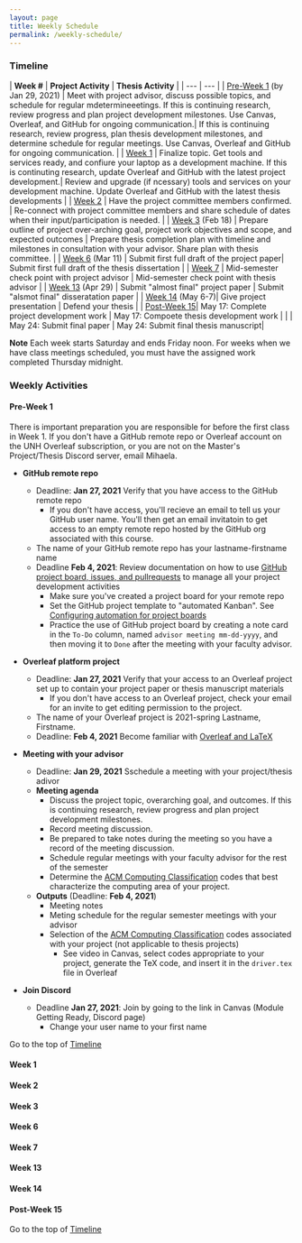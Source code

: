 ```yaml
---
layout: page
title: Weekly Schedule
permalink: /weekly-schedule/
---
```


### Timeline 

| **Week #** | **Project Activity** | **Thesis Activity** |
| --- | --- |
| [Pre-Week 1](#pre-week-1) (by Jan 29, 2021) | Meet with project advisor,  discuss possible topics, and  schedule for regular mdetermineeetings. If this is continuing research, review progress and plan project development milestones. Use Canvas, Overleaf, and GitHub for ongoing communication.| If this is continuing research, review progress, plan thesis development milestones, and determine schedule for regular meetings. Use Canvas, Overleaf and GitHub for ongoing communication. | 
| [Week 1](#week-1) | Finalize topic. Get tools and services ready, and confiure your laptop as a development machine. If this is continuting research, update Overleaf and GitHub with the latest project development.| Review and upgrade (if ncessary) tools and services on your development machine. Update Overleaf and GitHub with the latest thesis developments |
| [Week 2](#week-2) | Have the project committee members confirmed. | Re-connect with project committee members and share schedule of dates when their input/participation is needed. | 
| [Week 3](#week-3) (Feb 18) | Prepare outline of project  over-arching goal, project work objectives and scope, and expected outcomes | Prepare thesis completion plan with timeline and milestones in consultation with your advisor. Share plan with thesis committee. |
| [Week 6](#week-6) (Mar 11) | Submit first full draft of the project paper| Submit first full draft of the thesis dissertation |
| [Week 7](#week-7) | Mid-semester check point with project advisor | Mid-semester check point with thesis advisor |
| [Week 13](#week-13) (Apr 29) | Submit "almost final" project paper | Submit "alsmot final" disseratation  paper |
| [Week 14](#week-14) (May 6-7)| Give project presentation | Defend your thesis |
| [Post-Week 15](#post-week-15)| May 17: Complete project development work | May 17: Compoete thesis development work |
|  | May 24: Submit final paper | May 24: Submit final thesis manuscript|

**Note** Each week starts Saturday and ends Friday noon. For weeks when we 
have class meetings scheduled, you must have the assigned work completed 
Thursday midnight. 

### Weekly Activities
#### Pre-Week 1
There is important preparation you are responsible for before the first class 
in Week 1. If you don't have a GitHub remote repo or Overleaf account on the UNH 
    Overleaf subscription, or you are not on the Master's Project/Thesis 
    Discord server, email Mihaela.
* **GitHub remote repo**
    * Deadline: **Jan 27, 2021** Verify that you have access to the GitHub 
    remote repo
        * If you don't have access, you'll recieve an email to tell us your 
        GitHub user name. You'll then get an email invitatoin to get access to 
        an empty remote repo hosted by the GitHub org associated with this course. 
    * The name of your GitHub remote repo has your lastname-firstname name
    * Deadline **Feb 4, 2021**: Review documentation on how to use 
    [GitHub project board, issues, and pullrequests](https://docs.github.com/en/free-pro-team@latest/github/managing-your-work-on-github) to manage all your project 
    development activities
        * Make sure you've created a project board for your remote repo
        * Set the GitHub project template to "automated Kanban". See 
        [Configuring automation for project boards](https://github.community/t/using-project-boards-for-task-management/10201)
        * Practice the use of GitHub project board by creating a note card in 
        the `To-Do` column, named `advisor meeting mm-dd-yyyy`, and then 
        moving it to `Done` after the meeting with your faculty advisor.
* **Overleaf platform project** 
    * Deadline: **Jan 27, 2021** Verify that your access to an Overleaf 
    project set up to contain your project paper or thesis manuscript materials 
        * If you don't have access to an Overleaf project, check your email 
        for an invite to get editing permission to the project. 
    * The name of your Overleaf project is 2021-spring Lastname, Firstname.
    * Deadline: **Feb 4, 2021** Become familiar with 
    [Overleaf and LaTeX](https://www.overleaf.com/learn/latex/Free_online_introduction_to_LaTeX_(part_1)) 

* **Meeting with your advisor**
    * Deadline: **Jan 29, 2021** Sschedule a meeting with your project/thesis 
    adivor
    * **Meeting agenda**
        * Discuss the project topic, overarching goal, and outcomes. If this 
        is continuing research, review progress and plan project development 
        milestones.
        * Record meeting discussion.
        * Be prepared to take notes during the meeting so you have a record of 
        the meeting discussion. 
        * Schedule regular meetings with your faculty advisor for the rest of 
        the semester
        * Determine the [ACM Computing Classification](https://dl.acm.org/ccs) 
        codes that best characterize the computing area of your project.
    * **Outputs** (Deadline: **Feb 4, 2021**)
        * Meeting notes
        * Meting schedule for the regular semester meetings with your advisor
        * Selection of the [ACM Computing Classification](https://dl.acm.org/ccs) 
        codes associated with your project (not applicable to thesis projects)
            * See video in Canvas, select codes appropriate to your project, 
            generate the TeX code, and insert it in the `driver.tex` file in Overleaf
* **Join Discord**
    * Deadline **Jan 27, 2021**: Join by going to the link in Canvas 
    (Module Getting Ready, Discord page)
        * Change your user name to your first name

Go to the top of [Timeline](#timeline)

#### Week 1

#### Week 2

#### Week 3

#### Week 6

#### Week 7

#### Week 13

#### Week 14

#### Post-Week 15

Go to the top of [Timeline](#timeline)

<!--
**Project Topic**
The student identifies a suitable topic and project advisor in the Applied Engineering and Sciences Department who agrees to supervise the project work. The student will contact the project advisor and make arrangements to begin. If a student wishes to develop a project topic on their own, it is their responsibility to identify a project advisor who agrees to supervise their work. In no case should work on the project begin until a faculty project advisor has agreed to supervise the project work.

**Project Abstract**
The student prepares an abstract of the project paper and have the abstract approved by the project advisor. This may make take several iterations. Students are encouraged to seek out their project advisor to obtain ideas and guidance to ensure that both the student and project advisor agree that the project paper described in the abstract will be suitable deliverable for the project. Depending on the topic and methodology of the project, domain experts outside the Applied Engineering and Sciences Department could be selected to supplement the mentoring provided by the faculty project advisor.

Throughout the project, it is the student responsibility to obtain input and guidance from their project advisor. If you choose to conduct your project work at a company. If the project has a commercial value to the company involved, a non-disclosure and development agreement may need to be put in place before beginning of the project.

**Grading**
The final project paper will be submitted to the project advisor and project committee. For a paper to receive a **grade of A** , it must be judged by the project advisor and project committee as suitable for submission to a conference or journal. Papers that are not well done but do rise to that standard will be assigned a **grade of B**. Lesser papers will be graded accordingly.
-->
